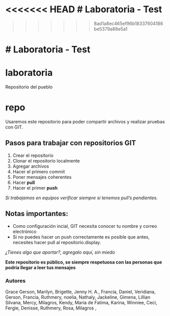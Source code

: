 ﻿<<<<<<< HEAD
﻿# Laboratoria - Test
=======
>>>>>>> 8ad1a8ec465ef96b18337604186be5379a88e5a1

﻿# Laboratoria - Test
=======
# laboratoria
Repositorio del pueblo

repo
=======
Usaremos este repositorio para poder compartir archivos y realizar pruebas con GIT.

## Pasos para trabajar con repositorios GIT

1. Crear el repositorio
2. Clonar el repositorio localmente
3. Agregar archivos
4. Hacer el primero commit
5. Poner mensajes coherentes
6. Hacer **pull**
7. Hacer el primer **push**

*Si trabajamos en equipos verificar siempre si tenemos pull’s pendientes.*

## Notas importantes:

- Como configuración incial, GIT necesita conocer tu nombre y correo electrónico
- Si no puedes hacer un push correctamente es posible que antes, necesites hacer pull al repositorio.display.

*¿Tienes algo que aportar?, agregalo aquí, sin miedo*


**Este repositorio es público, se siempre respetuosa con las personas que podría llegar a leer tus mensajes**

### Autores


Grace
Gerson,
Marilyn,
Brigette,
Jenny H. A.,
Francia,
Daniel,
Veridiana,
Gerson,
Francia,
Ruthmery,
noelia,
Nathaly,
Jackeline,
Gimena,
Lillian
Silvana,
Mercy,
Milagros,
Kendy,
Maria de Fatima,
Karina,
Winniee,
Ceci,
Fergie,
Denisse,
Ruthmery,
Rosa,
Milagros ,